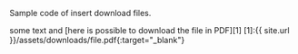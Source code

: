 Sample code of insert download files.

some text and [here is possible to download the file in PDF][1]
[1]:{{ site.url }}/assets/downloads/file.pdf{:target="_blank"}
